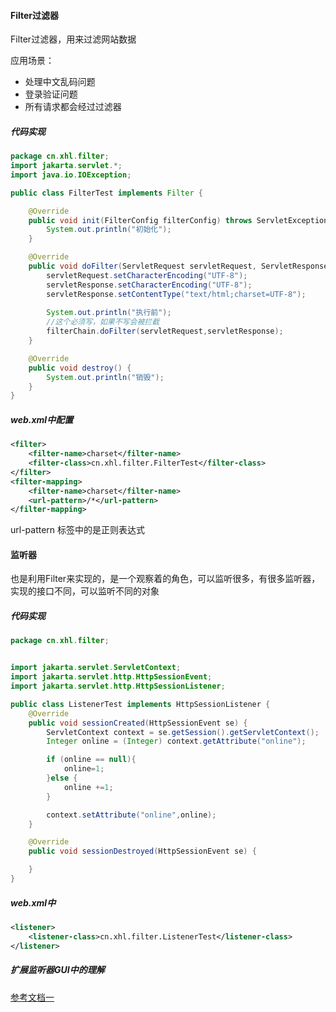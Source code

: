 #### Filter过滤器

Filter过滤器，用来过滤网站数据

应用场景：

- 处理中文乱码问题
- 登录验证问题
- 所有请求都会经过过滤器

##### 代码实现

```java
package cn.xhl.filter;
import jakarta.servlet.*;
import java.io.IOException;

public class FilterTest implements Filter {

    @Override
    public void init(FilterConfig filterConfig) throws ServletException {
        System.out.println("初始化");
    }

    @Override
    public void doFilter(ServletRequest servletRequest, ServletResponse servletResponse, FilterChain filterChain) throws IOException, ServletException {
        servletRequest.setCharacterEncoding("UTF-8");
        servletResponse.setCharacterEncoding("UTF-8");
        servletResponse.setContentType("text/html;charset=UTF-8");
		
        System.out.println("执行前");
        //这个必须写，如果不写会被拦截
        filterChain.doFilter(servletRequest,servletResponse);
    }

    @Override
    public void destroy() {
        System.out.println("销毁");
    }
}
```

##### web.xml中配置

```xml
<filter>
    <filter-name>charset</filter-name>
    <filter-class>cn.xhl.filter.FilterTest</filter-class>
</filter>
<filter-mapping>
    <filter-name>charset</filter-name>
    <url-pattern>/*</url-pattern>
</filter-mapping>
```

url-pattern 标签中的是正则表达式

#### 监听器

也是利用Filter来实现的，是一个观察着的角色，可以监听很多，有很多监听器，实现的接口不同，可以监听不同的对象

##### 代码实现

```java
package cn.xhl.filter;


import jakarta.servlet.ServletContext;
import jakarta.servlet.http.HttpSessionEvent;
import jakarta.servlet.http.HttpSessionListener;

public class ListenerTest implements HttpSessionListener {
    @Override
    public void sessionCreated(HttpSessionEvent se) {
        ServletContext context = se.getSession().getServletContext();
        Integer online = (Integer) context.getAttribute("online");

        if (online == null){
            online=1;
        }else {
            online +=1;
        }

        context.setAttribute("online",online);
    }

    @Override
    public void sessionDestroyed(HttpSessionEvent se) {

    }
}

```

##### web.xml中

```xml
<listener>
	<listener-class>cn.xhl.filter.ListenerTest</listener-class>
</listener>
```

##### 扩展监听器GUI中的理解

[参考文档一](https://blog.csdn.net/qq_42035966/article/details/82258199)
